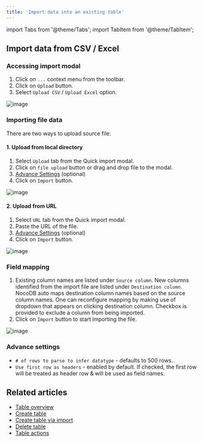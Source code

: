 ```yaml
---
title: 'Import data into an existing table'
---
```

import Tabs from '@theme/Tabs';
import TabItem from '@theme/TabItem';

## Import data from CSV / Excel

### Accessing import modal
1. Click on `...` context menu from the toolbar.
2. Click on `Upload` button.
3. Select `Upload CSV` / `Upload Excel` option.    
  
![image](/img/v2/upload-csv-1.png)

### Importing file data
There are two ways to upload source file:

#### 1. Upload from local directory
1. Select `Upload` tab from the Quick import modal.
2. Click on `file upload` button or drag and drop file to the modal.
3. [Advance Settings](#advance-settings) (optional)
4. Click on `Import` button.  
  
![image](/img/v2/upload-csv-2.png)

#### 2. Upload from URL
1. Select `URL` tab from the Quick import modal.
2. Paste the URL of the file.
3. [Advance Settings](#advance-settings) (optional)
4. Click on `Import` button.

![image](/img/v2/upload-csv-url.png)

### Field mapping
1. Existing column names are listed under `Source column`. New columns identified from the import file are listed under `Destination column`. NocoDB auto maps destination column names based on the source column names. One can reconfigure mapping by making use of dropdown that appears on clicking destination column. Checkbox is provided to exclude a column from being imported.
2. Click on `Import` button to start importing the file.

![image](/img/v2/upload-csv-3.png)

### Advance settings
- `# of rows to parse to infer datatype` - defaults to 500 rows.
- `Use first row as headers` - enabled by default. If checked, the first row will be treated as header row & will be used as field names.

## Related articles
- [Table overview](/tables/table-overview)
- [Create table](/tables/create-table)
- [Create table via import](/tables/create-table-via-import)
- [Delete table](/tables/delete-table)
- [Table actions](/tables/actions-on-table)
